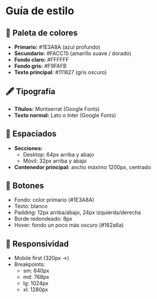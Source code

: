 # Guía de estilo
## 🎨 Paleta de colores
- **Primario:** #1E3A8A (azul profundo)
- **Secundario:** #FACC15 (amarillo suave / dorado)
- **Fondo claro:** #FFFFFF
- **Fondo gris:** #F9FAFB
- **Texto principal:** #111827 (gris oscuro)

## 🖋️ Tipografía
- **Títulos:** Montserrat (Google Fonts)
- **Texto normal:** Lato o Inter (Google Fonts)

## 📏 Espaciados
- **Secciones:** 
  - Desktop: 64px arriba y abajo
  - Móvil: 32px arriba y abajo
- **Contenedor principal:** ancho máximo 1200px, centrado

## 🔘 Botones
- Fondo: color primario (#1E3A8A)
- Texto: blanco
- Padding: 12px arriba/abajo, 24px izquierda/derecha
- Borde redondeado: 8px
- Hover: fondo un poco más oscuro (#162a6a)

## 📱 Responsividad
- Mobile first (320px →)
- Breakpoints:
  - sm: 640px
  - md: 768px
  - lg: 1024px
  - xl: 1280px

